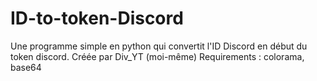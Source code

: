 # ID-to-token-Discord
Une programme simple en python qui convertit l'ID Discord en début du token discord.
Créée par Div_YT (moi-même)
Requirements : colorama, base64
